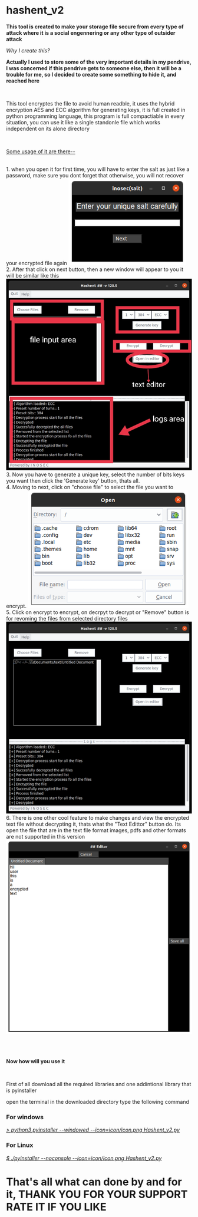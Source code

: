# hashent_v2

<html>
  <body>
    <p><b>This tool is created to make your storage file secure from every type of attack where it is a social engennering or any other type of outsider attack</b></p>
    <p><i>Why I create this?</i></p>
    <p><b>Actually I used to store some of the very important details in my pendrive, I was concerned if this pendrive gets to someone else, then it will be a trouble for me, so I decided to create some something to hide it, and reached here</b></p>
    <br><p>This tool encryptes the file to avoid human readble, it uses the hybrid encryption AES and ECC algorithm for generating keys, it is full created in python programming language, this program is full compactiable in every situation, you can use it like a single standonle file which works independent on its alone directory</p>
    <br><p><u>Some usage of it are there--</u></p>
      <br>1. when you open it for first time, you will have to enter the salt as just like a password, make sure you dont forget that otherwise, you will not recover your encrypted file again
    <img src=images/salt.png>
    <br>2. After that click on next button, then a new window will appear to you it will be similar like this
    <img src=images/main_screen_.jpg>
    <br>3. Now you have to generate a unique key, select the number of bits keys you want then click the 'Generate key' button, thats all.
    <br>4. Moving to next, click on "choose file" to select the file you want to encrypt.
    <img src=images/directory.png>
    <br>5. Click on encrypt to encrypt, on decrpyt to decrypt or "Remove" button is for revoming the files from selected directory files
    <img src=images/main_screen.jpg>
    <br>6. There is one other cool feature to make changes and view the encrypted text file without decrypting it, thats what the "Text Edittor" button do. Its open the file that are in the text file format images, pdfs and other formats are not supported in this version
    <img src=images/text_editor.png></p>
  <br><br><p><b>Now how will you use it</b></p>
  <br><p>First of all download all the required libraries and one addintional library that is pyinstaller</p>
  <p>open the terminal in the downloaded directory type the following command</p>
  <h3>For windows</h3>
  <p><u><i>  > python3 pyinstaller --windowed --icon=icon/icon.png Hashent_v2.py</i></u></p>
  <h3>For Linux</h3>
  <p><u><i>  $ ./pyinstaller --noconsole --icon=icon/icon.png Hashent_v2.py</i></u></p>
  <h1>That's all what can done by and for it, THANK YOU FOR YOUR SUPPORT RATE IT IF YOU LIKE</h1>
  </body>
</html>
